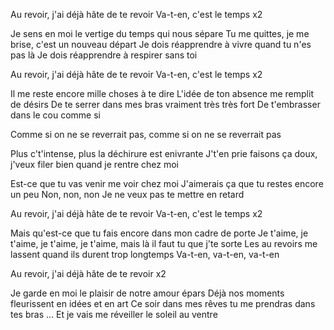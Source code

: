 Au revoir, j'ai déjà hâte de te revoir
Va-t-en, c'est le temps x2

Je sens en moi le vertige du temps qui nous sépare
Tu me quittes, je me brise, c'est un nouveau départ
Je dois réapprendre à vivre quand tu n'es pas là
Je dois réapprendre à respirer sans toi

Au revoir, j'ai déjà hâte de te revoir
Va-t-en, c'est le temps x2

Il me reste encore mille choses à te dire
L'idée de ton absence me remplit de désirs
De te serrer dans mes bras vraiment très très fort
De t'embrasser dans le cou comme si

Comme si on ne se reverrait pas, comme si on ne se reverrait pas

Plus c't'intense, plus la déchirure est enivrante
J't'en prie faisons ça doux, j'veux filer bien quand je rentre chez moi

Est-ce que tu vas venir me voir chez moi
J'aimerais ça que tu restes encore un peu
Non, non, non
Je ne veux pas te mettre en retard

Au revoir, j'ai déjà hâte de te revoir
Va-t-en, c'est le temps x2

Mais qu'est-ce que tu fais encore dans mon cadre de porte
Je t'aime, je t'aime, je t'aime, je t'aime, mais là il faut tu que j'te sorte
Les au revoirs me lassent quand ils durent trop longtemps
Va-t-en, va-t-en, va-t-en

Au revoir, j'ai déjà hâte de te revoir x2

Je garde en moi le plaisir de notre amour épars
Déjà nos moments fleurissent en idées et en art
Ce soir dans mes rêves tu me prendras dans tes bras …
Et je vais me réveiller le soleil au ventre
